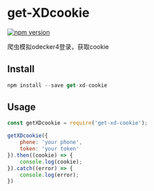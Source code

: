 # get-XDcookie
[![npm version](https://img.shields.io/badge/npm-0.0.1-brightgreen.svg)](https://www.npmjs.com/package/get-xd-cookie)

爬虫模拟odecker4登录，获取cookie

## Install
```javascript
npm install --save get-xd-cookie
```

## Usage
```javascript
const getXDcookie = require('get-xd-cookie');

getXDcookie({
    phone: 'your phone',
    token: 'your token'
}).then((cookie) => {
    console.log(cookie);
}).catch((error) => {
    console.log(error);
})
```
